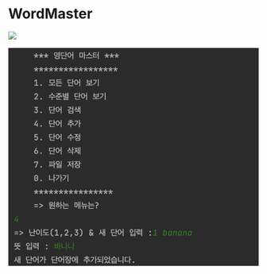 # WordMaster

<img src ="/WordMaster/screenshots/단어추가.png" >

![단어추가](https://github.com/orothy579/WordMaster/blob/master/screenshots/단어추가.png)
